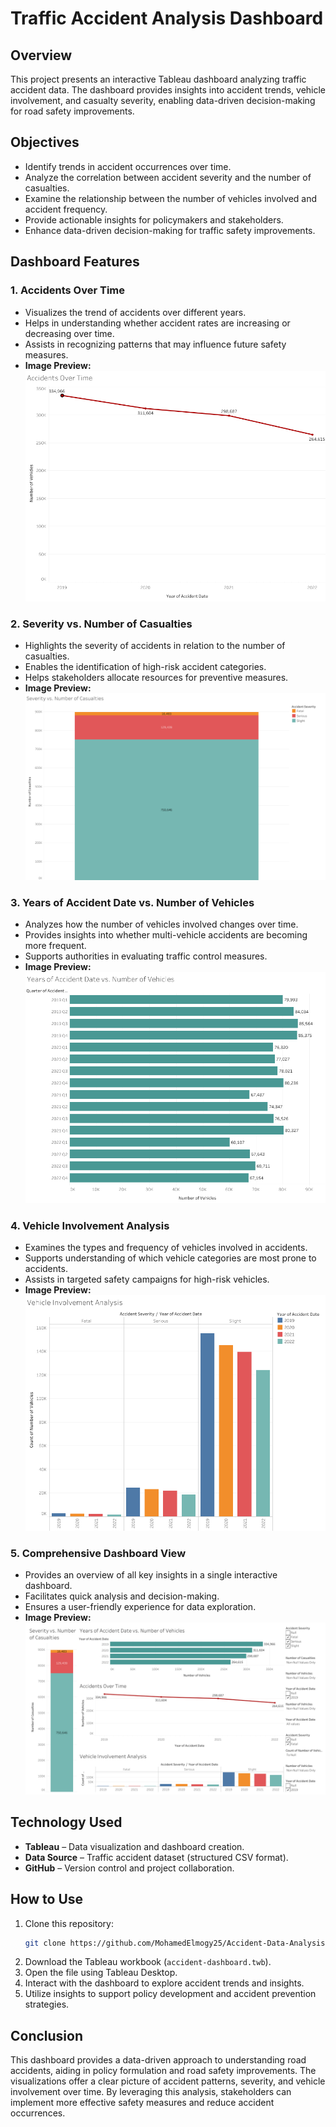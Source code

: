 # **Traffic Accident Analysis Dashboard**

## **Overview**
This project presents an interactive Tableau dashboard analyzing traffic accident data. The dashboard provides insights into accident trends, vehicle involvement, and casualty severity, enabling data-driven decision-making for road safety improvements.

## **Objectives**
- Identify trends in accident occurrences over time.
- Analyze the correlation between accident severity and the number of casualties.
- Examine the relationship between the number of vehicles involved and accident frequency.
- Provide actionable insights for policymakers and stakeholders.
- Enhance data-driven decision-making for traffic safety improvements.

## **Dashboard Features**
### **1. Accidents Over Time**
- Visualizes the trend of accidents over different years.
- Helps in understanding whether accident rates are increasing or decreasing over time.
- Assists in recognizing patterns that may influence future safety measures.
- **Image Preview:**  
  ![Accidents Over Time](Accidents%20Over%20Time.png)

### **2. Severity vs. Number of Casualties**
- Highlights the severity of accidents in relation to the number of casualties.
- Enables the identification of high-risk accident categories.
- Helps stakeholders allocate resources for preventive measures.
- **Image Preview:**  
  ![Severity vs. Number of Casualties](Severity%20vs.%20Number%20of%20Casualties.png)

### **3. Years of Accident Date vs. Number of Vehicles**
- Analyzes how the number of vehicles involved changes over time.
- Provides insights into whether multi-vehicle accidents are becoming more frequent.
- Supports authorities in evaluating traffic control measures.
- **Image Preview:**  
  ![Years of Accident Date vs. Number of Vehicles](Years%20of%20Accident%20Date%20vs.%20Number%20of%20Vehicles.png)

### **4. Vehicle Involvement Analysis**
- Examines the types and frequency of vehicles involved in accidents.
- Supports understanding of which vehicle categories are most prone to accidents.
- Assists in targeted safety campaigns for high-risk vehicles.
- **Image Preview:**  
  ![Vehicle Involvement Analysis](Vehicle%20Involvement%20Analysis.png)

### **5. Comprehensive Dashboard View**
- Provides an overview of all key insights in a single interactive dashboard.
- Facilitates quick analysis and decision-making.
- Ensures a user-friendly experience for data exploration.
- **Image Preview:**  
  ![Dashboard](Dashboard.png)

## **Technology Used**
- **Tableau** – Data visualization and dashboard creation.
- **Data Source** – Traffic accident dataset (structured CSV format).
- **GitHub** – Version control and project collaboration.

## **How to Use**
1. Clone this repository:
   ```bash
   git clone https://github.com/MohamedElmogy25/Accident-Data-Analysis---Tableau-Project/accident-dashboard.git
   ```
2. Download the Tableau workbook (`accident-dashboard.twb`).
3. Open the file using Tableau Desktop.
4. Interact with the dashboard to explore accident trends and insights.
5. Utilize insights to support policy development and accident prevention strategies.

## **Conclusion**
This dashboard provides a data-driven approach to understanding road accidents, aiding in policy formulation and road safety improvements. The visualizations offer a clear picture of accident patterns, severity, and vehicle involvement over time. By leveraging this analysis, stakeholders can implement more effective safety measures and reduce accident occurrences.
